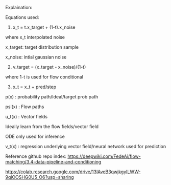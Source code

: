Explaination:

Equations used:

1. x_t = t.x_target + (1-t).x_noise

where 
x_t interpolated noise

x_target: target distribution sample

x_noise: intial gaussian noise 

2. v_target = (x_target - x_noise)/(1-t)

where 1-t is used for flow conditional 

3. x_t = x_t + pred/step

p(x) : probability path/Ideal/target prob path

psi(x) : Flow paths

u_t(x) : Vector fields

Ideally learn from the flow fields/vector field

ODE only used for inference

v_t(x) : regression underlying vector field/neural network used for prediction


Reference github repo index: 
https://deepwiki.com/FedeAi/flow-matching/3.4-data-pipeline-and-conditioning


https://colab.research.google.com/drive/13lAveB3qwjkgyILWW-9qiOOSHG0U5_O6?usp=sharing

